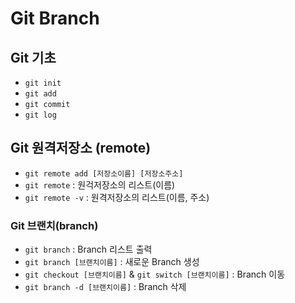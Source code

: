 # Git Branch


## Git 기초
- `git init`
- `git add`
- `git commit`
- `git log`

## Git 원격저장소 (remote)
- `git remote add [저장소이름] [저장소주소]`
- `git remote` : 원걱저장소의 리스트(이름)
- `git remote -v` : 원격저장소의 리스트(이름, 주소)

### Git 브랜치(branch)
- `git branch` : Branch 리스트 출력
- `git branch [브랜치이름]` : 새로운 Branch 생성
- `git checkout [브랜치이름]` & `git switch [브랜치이름]` : Branch 이동
- `git branch -d [브랜치이름]` : Branch 삭제